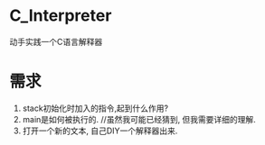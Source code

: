 # C_Interpreter
动手实践一个C语言解释器

# 需求
1. stack初始化时加入的指令,起到什么作用?
2. main是如何被执行的. //虽然我可能已经猜到, 但我需要详细的理解.
3. 打开一个新的文本, 自己DIY一个解释器出来.
